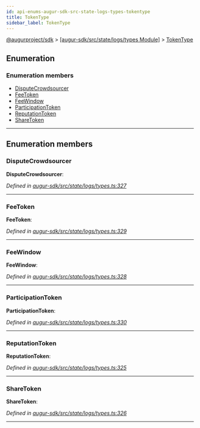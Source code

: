 ```yaml
---
id: api-enums-augur-sdk-src-state-logs-types-tokentype
title: TokenType
sidebar_label: TokenType
---
```


[@augurproject/sdk](api-readme.md) > [[augur-sdk/src/state/logs/types Module]](api-modules-augur-sdk-src-state-logs-types-module.md) > [TokenType](api-enums-augur-sdk-src-state-logs-types-tokentype.md)

## Enumeration

### Enumeration members

* [DisputeCrowdsourcer](api-enums-augur-sdk-src-state-logs-types-tokentype.md#disputecrowdsourcer)
* [FeeToken](api-enums-augur-sdk-src-state-logs-types-tokentype.md#feetoken)
* [FeeWindow](api-enums-augur-sdk-src-state-logs-types-tokentype.md#feewindow)
* [ParticipationToken](api-enums-augur-sdk-src-state-logs-types-tokentype.md#participationtoken)
* [ReputationToken](api-enums-augur-sdk-src-state-logs-types-tokentype.md#reputationtoken)
* [ShareToken](api-enums-augur-sdk-src-state-logs-types-tokentype.md#sharetoken)

---

## Enumeration members

<a id="disputecrowdsourcer"></a>

###  DisputeCrowdsourcer

**DisputeCrowdsourcer**: 

*Defined in [augur-sdk/src/state/logs/types.ts:327](https://github.com/AugurProject/augur/blob/304ca83772/packages/augur-sdk/src/state/logs/types.ts#L327)*

___
<a id="feetoken"></a>

###  FeeToken

**FeeToken**: 

*Defined in [augur-sdk/src/state/logs/types.ts:329](https://github.com/AugurProject/augur/blob/304ca83772/packages/augur-sdk/src/state/logs/types.ts#L329)*

___
<a id="feewindow"></a>

###  FeeWindow

**FeeWindow**: 

*Defined in [augur-sdk/src/state/logs/types.ts:328](https://github.com/AugurProject/augur/blob/304ca83772/packages/augur-sdk/src/state/logs/types.ts#L328)*

___
<a id="participationtoken"></a>

###  ParticipationToken

**ParticipationToken**: 

*Defined in [augur-sdk/src/state/logs/types.ts:330](https://github.com/AugurProject/augur/blob/304ca83772/packages/augur-sdk/src/state/logs/types.ts#L330)*

___
<a id="reputationtoken"></a>

###  ReputationToken

**ReputationToken**: 

*Defined in [augur-sdk/src/state/logs/types.ts:325](https://github.com/AugurProject/augur/blob/304ca83772/packages/augur-sdk/src/state/logs/types.ts#L325)*

___
<a id="sharetoken"></a>

###  ShareToken

**ShareToken**: 

*Defined in [augur-sdk/src/state/logs/types.ts:326](https://github.com/AugurProject/augur/blob/304ca83772/packages/augur-sdk/src/state/logs/types.ts#L326)*

___

